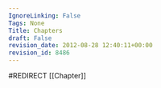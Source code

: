 ```yaml
---
IgnoreLinking: False
Tags: None
Title: Chapters
draft: False
revision_date: 2012-08-28 12:40:11+00:00
revision_id: 8486
---
```


#REDIRECT [[Chapter]]